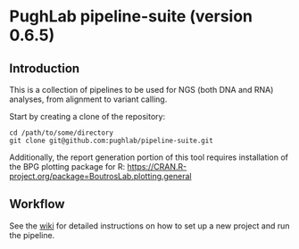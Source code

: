 # PughLab pipeline-suite (version 0.6.5)

## Introduction
This is a collection of pipelines to be used for NGS (both DNA and RNA) analyses, from alignment to variant calling.

Start by creating a clone of the repository:

<pre><code>cd /path/to/some/directory
git clone git@github.com:pughlab/pipeline-suite.git
</code></pre>

Additionally, the report generation portion of this tool requires installation of the BPG plotting package for R:
https://CRAN.R-project.org/package=BoutrosLab.plotting.general

## Workflow
See the [wiki](https://github.com/pughlab/pipeline-suite/wiki) for detailed instructions on how to set up a new project and run the pipeline.

